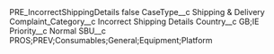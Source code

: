 <?xml version="1.0" encoding="UTF-8"?>
<CustomMetadata xmlns="http://soap.sforce.com/2006/04/metadata" xmlns:xsi="http://www.w3.org/2001/XMLSchema-instance" xmlns:xsd="http://www.w3.org/2001/XMLSchema">
    <label>PRE_IncorrectShippingDetails</label>
    <protected>false</protected>
    <values>
        <field>CaseType__c</field>
        <value xsi:type="xsd:string">Shipping &amp; Delivery</value>
    </values>
    <values>
        <field>Complaint_Category__c</field>
        <value xsi:type="xsd:string">Incorrect Shipping Details</value>
    </values>
    <values>
        <field>Country__c</field>
        <value xsi:type="xsd:string">GB;IE</value>
    </values>
    <values>
        <field>Priority__c</field>
        <value xsi:type="xsd:string">Normal</value>
    </values>
    <values>
        <field>SBU__c</field>
        <value xsi:type="xsd:string">PROS;PREV;Consumables;General;Equipment;Platform</value>
    </values>
</CustomMetadata>
